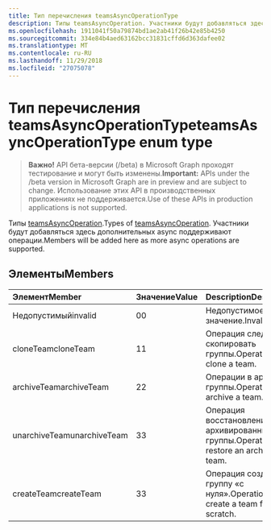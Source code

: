 ```yaml
---
title: Тип перечисления teamsAsyncOperationType
description: Типы teamsAsyncOperation. Участники будут добавляться здесь дополнительных async поддерживают операции.
ms.openlocfilehash: 1911041f50a79874bd1ae2ab41f26b42e85b4250
ms.sourcegitcommit: 334e84b4aed63162bcc31831cffd6d363dafee02
ms.translationtype: MT
ms.contentlocale: ru-RU
ms.lasthandoff: 11/29/2018
ms.locfileid: "27075078"
---
```

# <a name="teamsasyncoperationtype-enum-type"></a><span data-ttu-id="13d0f-104">Тип перечисления teamsAsyncOperationType</span><span class="sxs-lookup"><span data-stu-id="13d0f-104">teamsAsyncOperationType enum type</span></span>

> <span data-ttu-id="13d0f-105">**Важно!** API бета-версии (/beta) в Microsoft Graph проходят тестирование и могут быть изменены.</span><span class="sxs-lookup"><span data-stu-id="13d0f-105">**Important:** APIs under the /beta version in Microsoft Graph are in preview and are subject to change.</span></span> <span data-ttu-id="13d0f-106">Использование этих API в производственных приложениях не поддерживается.</span><span class="sxs-lookup"><span data-stu-id="13d0f-106">Use of these APIs in production applications is not supported.</span></span>

<span data-ttu-id="13d0f-107">Типы [teamsAsyncOperation](teamsasyncoperation.md).</span><span class="sxs-lookup"><span data-stu-id="13d0f-107">Types of [teamsAsyncOperation](teamsasyncoperation.md).</span></span> <span data-ttu-id="13d0f-108">Участники будут добавляться здесь дополнительных async поддерживают операции.</span><span class="sxs-lookup"><span data-stu-id="13d0f-108">Members will be added here as more async operations are supported.</span></span>

## <a name="members"></a><span data-ttu-id="13d0f-109">Элементы</span><span class="sxs-lookup"><span data-stu-id="13d0f-109">Members</span></span>

| <span data-ttu-id="13d0f-110">Элемент</span><span class="sxs-lookup"><span data-stu-id="13d0f-110">Member</span></span> | <span data-ttu-id="13d0f-111">Значение</span><span class="sxs-lookup"><span data-stu-id="13d0f-111">Value</span></span>| <span data-ttu-id="13d0f-112">Description</span><span class="sxs-lookup"><span data-stu-id="13d0f-112">Description</span></span> |
|:---------------|:--------|:----------|
|<span data-ttu-id="13d0f-113">Недопустимый</span><span class="sxs-lookup"><span data-stu-id="13d0f-113">invalid</span></span>|<span data-ttu-id="13d0f-114">0</span><span class="sxs-lookup"><span data-stu-id="13d0f-114">0</span></span>|<span data-ttu-id="13d0f-115">Недопустимое значение.</span><span class="sxs-lookup"><span data-stu-id="13d0f-115">Invalid value.</span></span>|
|<span data-ttu-id="13d0f-116">cloneTeam</span><span class="sxs-lookup"><span data-stu-id="13d0f-116">cloneTeam</span></span>|<span data-ttu-id="13d0f-117">1</span><span class="sxs-lookup"><span data-stu-id="13d0f-117">1</span></span>|<span data-ttu-id="13d0f-118">Операция следует скопировать группы.</span><span class="sxs-lookup"><span data-stu-id="13d0f-118">Operation to clone a team.</span></span>|
|<span data-ttu-id="13d0f-119">archiveTeam</span><span class="sxs-lookup"><span data-stu-id="13d0f-119">archiveTeam</span></span>|<span data-ttu-id="13d0f-120">2</span><span class="sxs-lookup"><span data-stu-id="13d0f-120">2</span></span>|<span data-ttu-id="13d0f-121">Операции в архив группы.</span><span class="sxs-lookup"><span data-stu-id="13d0f-121">Operation to archive a team.</span></span>|
|<span data-ttu-id="13d0f-122">unarchiveTeam</span><span class="sxs-lookup"><span data-stu-id="13d0f-122">unarchiveTeam</span></span>|<span data-ttu-id="13d0f-123">3</span><span class="sxs-lookup"><span data-stu-id="13d0f-123">3</span></span>|<span data-ttu-id="13d0f-124">Операция восстановление архивированных группы.</span><span class="sxs-lookup"><span data-stu-id="13d0f-124">Operation to restore an archived team.</span></span>|
|<span data-ttu-id="13d0f-125">createTeam</span><span class="sxs-lookup"><span data-stu-id="13d0f-125">createTeam</span></span>|<span data-ttu-id="13d0f-126">3</span><span class="sxs-lookup"><span data-stu-id="13d0f-126">3</span></span>|<span data-ttu-id="13d0f-127">Операция создать группу «с нуля».</span><span class="sxs-lookup"><span data-stu-id="13d0f-127">Operation to create a team from scratch.</span></span>|

